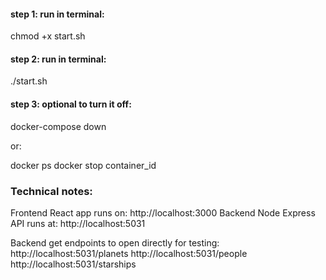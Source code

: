 #### step 1: run in terminal:

chmod +x start.sh

#### step 2: run in terminal:

./start.sh

#### step 3: optional to turn it off:
docker-compose down

or:

docker ps
docker stop container_id

### Technical notes:

Frontend React app runs on: http://localhost:3000
Backend Node Express API runs at: http://localhost:5031

Backend get endpoints to open directly for testing:
    http://localhost:5031/planets
    http://localhost:5031/people
    http://localhost:5031/starships



